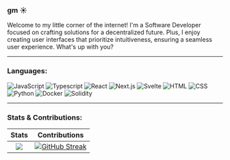 ### gm ☀️

Welcome to my little corner of the internet! I'm a Software Developer focused on crafting solutions for a decentralized future. Plus, I enjoy creating user interfaces that prioritize intuitiveness, ensuring a seamless user experience. What's up with you?

<!---![Github Stars](https://img.shields.io/github/stars/chrisstef?color=ffd45f&logo=github&style=badge)
![Github Followers](https://img.shields.io/github/followers/chrisstef?color=ffd45f&logo=github&style=badge)--->

***

### Languages:

![JavaScript](https://img.shields.io/badge/-JavaScript-%23F7DF1C?style=plastic-square&logo=javascript&logoColor=000000&labelColor=%23F7DF1C&color=%23FFCE5A)
![Typescript](https://img.shields.io/badge/TypeScript-007ACC?style=plastic-square&logo=typescript&logoColor=white)
![React](https://img.shields.io/badge/-React-61DAFB?style=plastic-square&logo=react&logoColor=ffffff)
![Next.js](https://img.shields.io/badge/-Next.js-fff?style=plastic-square&logo=next.js&logoColor=ffffff)
![Svelte](https://img.shields.io/badge/-Svelte-FF3B00?style=plastic-square&logo=svelte&logoColor=ffffff)
![HTML](https://img.shields.io/badge/-HTML5-%23E44D27?style=plastic-square&logo=html5&logoColor=ffffff)
![CSS](https://img.shields.io/badge/-CSS3-%231572B6?style=plastic-square&logo=css3&logoColor=ffffff)
![Python](http://img.shields.io/badge/-Python-3776AB?style=plastic-square&logo=python&logoColor=ffffff)
![Docker](https://img.shields.io/badge/-Docker-1D63ED?style=plastic-square&logo=docker&logoColor=ffffff)
![Solidity](http://img.shields.io/badge/-Solidity-5B4638?style=plastic-square&logo=solidity&logoColor=ffffff)

***

### Stats & Contributions:

Stats             |  Contributions
:-------------------------:|:-------------------------:
[![](https://github-readme-stats.vercel.app/api?username=chrisstef&theme=radical)](https://github.com/chrisstef/github-readme-stats)  |  [![GitHub Streak](http://github-readme-streak-stats.herokuapp.com?user=chrisstef&theme=radical)](https://git.io/streak-stats)
